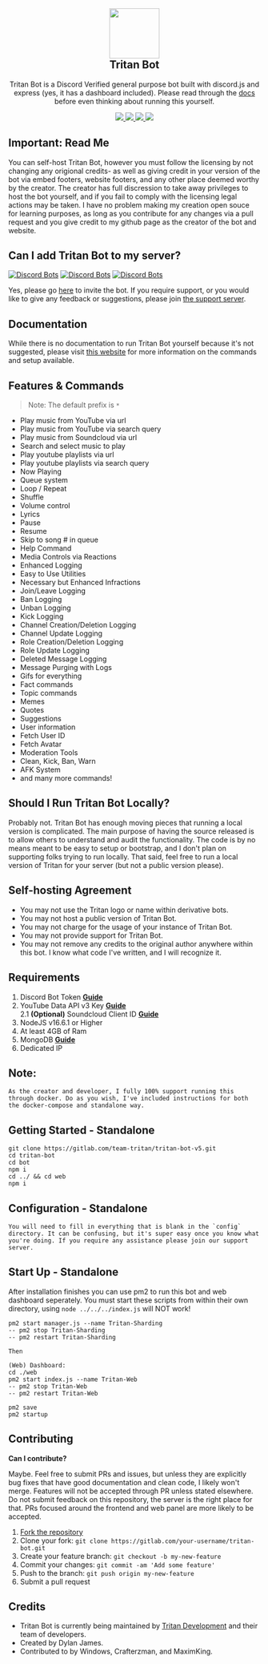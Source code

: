 <h2 align='center'>
  <img src="https://s3.wasabisys.com/team-tritan/tritan-bot/logo.webp" height='100px' width='100px' />
<br>
Tritan Bot </h2>
  <p align="center">
 Tritan Bot is a Discord Verified general purpose bot built with discord.js and express (yes, it has a dashboard included). Please read through the <a href='https://docs.tritan.gg'>docs</a> before even thinking about running this yourself. </p>
  <p align="center">
        <a href="https://tritan.gg/support">
      <img src="https://img.shields.io/badge/Maintained%20by:-Team%20Tritan%20%E2%86%92-gray.svg?colorA=655BE1&colorB=4F44D6&style=for-the-badge"/>
    </a>
          <a href="https://tritan.gg/">
      <img src="https://img.shields.io/badge/Version:-6.0.2%20%E2%86%92-gray.svg?colorA=655BE1&colorB=4F44D6&style=for-the-badge"/>
     </a>
          <a href="https://tritan.gg/">
      <img src="https://img.shields.io/badge/Library:-Discord.js%20%E2%86%92-gray.svg?colorA=655BE1&colorB=4F44D6&style=for-the-badge"/>
    </a>
            <a href="https://tritan.gg/support">
      <img src="https://img.shields.io/badge/Support:-Discord Server%20%E2%86%92-gray.svg?colorA=655BE1&colorB=4F44D6&style=for-the-badge"/>
    </a>            
        
  </p>

<h2> Important: Read Me</h2>

You can self-host Tritan Bot, however you must follow the licensing by not changing any origional credits- as well as giving credit in your version of the bot via embed footers, website footers, and any other place deemed worthy by the creator. The creator has full discression to take away privileges to host the bot yourself, and if you fail to comply with the licensing legal actions may be taken. I have no problem making my creation open souce for learning purposes, as long as you contribute for any changes via a pull request and you give credit to my github page as the creator of the bot and website.

<h2>Can I add Tritan Bot to my server?</h2>

[![Discord Bots](https://top.gg/api/widget/status/732783297872003114.svg)](https://top.gg/bot/732783297872003114)
[![Discord Bots](https://top.gg/api/widget/servers/732783297872003114.svg)](https://top.gg/bot/732783297872003114)
[![Discord Bots](https://top.gg/api/widget/upvotes/732783297872003114.svg)](https://top.gg/bot/732783297872003114/vote)

Yes, please go [here](https://tritan.gg/invite) to invite the bot. If you require support, or you would like to give any feedback or suggestions, please join [the support server](https://discord.gg/ScUgyE2).

<h2> Documentation </h2>

While there is no documentation to run Tritan Bot yourself because it's not suggested, please visit [this website](https://wiki.tritan.gg) for more information on the commands and setup available.

<h2> Features & Commands </h2>

> Note: The default prefix is `*`

- Play music from YouTube via url
- Play music from YouTube via search query
- Play music from Soundcloud via url
- Search and select music to play
- Play youtube playlists via url
- Play youtube playlists via search query
- Now Playing
- Queue system
- Loop / Repeat
- Shuffle
- Volume control
- Lyrics
- Pause
- Resume
- Skip to song # in queue
- Help Command
- Media Controls via Reactions
- Enhanced Logging
- Easy to Use Utilities
- Necessary but Enhanced Infractions
- Join/Leave Logging
- Ban Logging
- Unban Logging
- Kick Logging
- Channel Creation/Deletion Logging
- Channel Update Logging
- Role Creation/Deletion Logging
- Role Update Logging
- Deleted Message Logging
- Message Purging with Logs
- Gifs for everything
- Fact commands
- Topic commands
- Memes
- Quotes
- Suggestions
- User information
- Fetch User ID
- Fetch Avatar
- Moderation Tools
- Clean, Kick, Ban, Warn
- AFK System
- and many more commands!

<h2> Should I Run Tritan Bot Locally? </h2>

Probably not. Tritan Bot has enough moving pieces that running a local version is complicated. The main purpose of having the source released is to allow others to understand and audit the functionality. The code is by no means meant to be easy to setup or bootstrap, and I don't plan on supporting folks trying to run locally. That said, feel free to run a local version of Tritan for your server (but not a public version please).

<h2> Self-hosting Agreement </h2>

- You may not use the Tritan logo or name within derivative bots.
- You may not host a public version of Tritan Bot.
- You may not charge for the usage of your instance of Tritan Bot.
- You may not provide support for Tritan Bot.
- You may not remove any credits to the original author anywhere within this bot. I know what code I've written, and I will recognize it.

<h2> Requirements </h2>

1. Discord Bot Token **[Guide](https://discordjs.guide/preparations/setting-up-a-bot-application.html#creating-your-bot)**
2. YouTube Data API v3 Key **[Guide](https://developers.google.com/youtube/v3/getting-started)**  
   2.1 **(Optional)** Soundcloud Client ID **[Guide](https://github.com/zackradisic/node-soundcloud-downloader#client-id)**
3. NodeJS v16.6.1 or Higher
4. At least 4GB of Ram
5. MongoDB **[Guide](https://docs.atlas.mongodb.com/tutorial/deploy-free-tier-cluster/)**
6. Dedicated IP

<h2> Note: </h2>

`As the creator and developer, I fully 100% support running this through docker. Do as you wish, I've included instructions for both the docker-compose and standalone way.`

<h2> Getting Started  - Standalone</h2>

```
git clone https://gitlab.com/team-tritan/tritan-bot-v5.git
cd tritan-bot
cd bot
npm i
cd ../ && cd web
npm i
```

<h2> Configuration  - Standalone</h2>

```
You will need to fill in everything that is blank in the `config` directory. It can be confusing, but it's super easy once you know what you're doing. If you require any assistance please join our support server.
```

<h2> Start Up - Standalone</h2>

After installation finishes you can use pm2 to run this bot and web dashboard seperately. You must start these scripts from within their own directory, using `node ../../../index.js` will NOT work!

```
pm2 start manager.js --name Tritan-Sharding
-- pm2 stop Tritan-Sharding
-- pm2 restart Tritan-Sharding

Then

(Web) Dashboard:
cd ./web
pm2 start index.js --name Tritan-Web
-- pm2 stop Tritan-Web
-- pm2 restart Tritan-Web

pm2 save
pm2 startup
```

<h2> Contributing </h2>

**Can I contribute?**

Maybe. Feel free to submit PRs and issues, but unless they are explicitly bug fixes that have good documentation and clean code, I likely won't merge. Features will not be accepted through PR unless stated elsewhere. Do not submit feedback on this repository, the server is the right place for that. PRs focused around the frontend and web panel are more likely to be accepted.

1. [Fork the repository](https://gitlab.com/team-tritan/tritan-bot-v5/fork)
2. Clone your fork: `git clone https://gitlab.com/your-username/tritan-bot.git`
3. Create your feature branch: `git checkout -b my-new-feature`
4. Commit your changes: `git commit -am 'Add some feature'`
5. Push to the branch: `git push origin my-new-feature`
6. Submit a pull request

<h2> Credits </h2>

- Tritan Bot is currently being maintained by [Tritan Development](https://gitlab.com/team-tritan) and their team of developers.
- Created by Dylan James.
- Contributed to by Windows, Crafterzman, and MaximKing.
